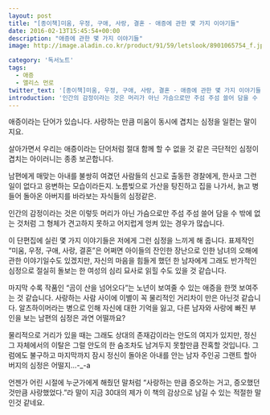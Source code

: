 ```yaml
---
layout: post
title: "[종이책]미움, 우정, 구애, 사랑, 결혼 - 애증에 관한 몇 가지 이야기들"
date: 2016-02-13T15:45:54+00:00
description: "애증에 관한 몇 가지 이야기들"
image: http://image.aladin.co.kr/product/91/59/letslook/8901065754_f.jpg

category: '독서노트'  
tags: 
  - 애증
  - 앨리스 먼로
twitter_text: '[종이책]미움, 우정, 구애, 사랑, 결혼 - 애증에 관한 몇 가지 이야기들'
introduction: '인간의 감정이라는 것은 머리가 아닌 가슴으로만 주섬 주섬 쓸어 담을 수 밖에 없는 것처럼 그 형체가 견고하지 못하고 어지럽게 엉켜 있는 경우가 많습니다.'
---
```


애증이라는 단어가 있습니다. 사랑하는 만큼 미움이 동시에 겹치는 심정을 일컫는 말이지요.

살아가면서 우리는 애증이라는 단어처럼 절대 함께 할 수 없을 것 같은 극단적인 심정이 겹치는 아이러니는 종종 보곤합니다.

남편에게 매맞는 아내를 불쌍히 여겼던 사람들의 신고로 출동한 경찰에게, 한사코 그런 일이 없다고 응변하는 모습이라든지. 노름빚으로 가산을 탕진하고 집을 나가서, 늙고 병들어 돌아온 아버지를 바라보는 자식들의 심정같은.

인간의 감정이라는 것은 이렇듯 머리가 아닌 가슴으로만 주섬 주섬 쓸어 담을 수 밖에 없는 것처럼 그 형체가 견고하지 못하고 어지럽게 엉켜 있는 경우가 많습니다.

이 단편집에 실린 몇 가지 이야기들은 저에게 그런 심정을 느끼게 해 줍니다. 표제작인 &#8220;미움, 우정, 구애, 사랑, 결혼&#8221;은 어쩌면 아이들의 잔인한 장난으로 인한 남녀의 오해에 관한 이야기일수도 있겠지만, 자신의 마음을 힘들게 했던 한 남자에게 그래도 반가적인 심정으로 절실히 돌보는 한 여성의 심리 묘사로 읽힐 수도 있을 것 같습니다.

마지막 수록 작품인 &#8220;곰이 산을 넘어오다&#8221;는 노년이 보여줄 수 있는 애증을 한껏 보여주는 것 같습니다. 사랑하는 사람 사이에 이별이 꼭 물리적인 거리차이 만은 아닌것 같습니다. 알츠하이머라는 병으로 인해 자신에 대한 기억을 잃고, 다른 남자와 사랑에 빠진 부인을 보는 남편의 심정은 과연 어떨까요?

물리적으로 거리가 있을 때는 그래도 상대의 존재감이라는 안도의 여지가 있지만, 정신 그 자체에서의 이탈은 그럴 안도의 한 숨조차도 남겨두지 못할만큼 잔혹할 것입니다. 그럼에도 불구하고 마지막까지 잠시 정신이 돌아온 아내를 안는 남자 주인공 그랜트 할아버지의 심정은 어떨지&#8230;-_-a

언젠가 어린 시절에 누군가에게 해줬던 말처럼 &#8220;사랑하는 만큼 증오하는 거고, 증오했던 것만큼 사랑했었다.&#8221;라 말이 지금 30대의 제가 이 책의 감상으로 남길 수 있는 적절한 말인것 같네요.
